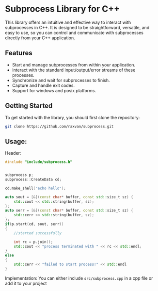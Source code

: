 # Subprocess Library for C++

This library offers an intuitive and effective way to interact with subprocesses in C++. It is designed to be straightforward, versatile, and easy to use, so you can control and communicate with subprocesses directly from your C++ application.

## Features

- Start and manage subprocesses from within your application.
- Interact with the standard input/output/error streams of these processes.
- Synchronize and wait for subprocesses to finish.
- Capture and handle exit codes.
- Support for windows and posix platforms.

## Getting Started

To get started with the library, you should first clone the repository:

```bash
git clone https://github.com/raxvan/subprocess.git
```

## Usage:

Header:
```cpp
#include "include/subprocess.h"


subprocess p;
subprocess::CreateData cd;

cd.make_shell("echo hello");

auto sout = [&](const char* buffer, const std::size_t sz) {
	std::cout << std::string(buffer, sz);
};
auto serr = [&](const char* buffer, const std::size_t sz) {
	std::cerr << std::string(buffer, sz);
};
if(p.start(cd, sout, serr))
{
	//started successfully

	int rc = p.join();
	std::cout << "process terminated with " << rc << std::endl;
}
else
{
	std::cerr << "failed to start process!" << std::endl
}


```

Implementation:
You can either include `src/subprocess.cpp` in a cpp file or add it to your project

